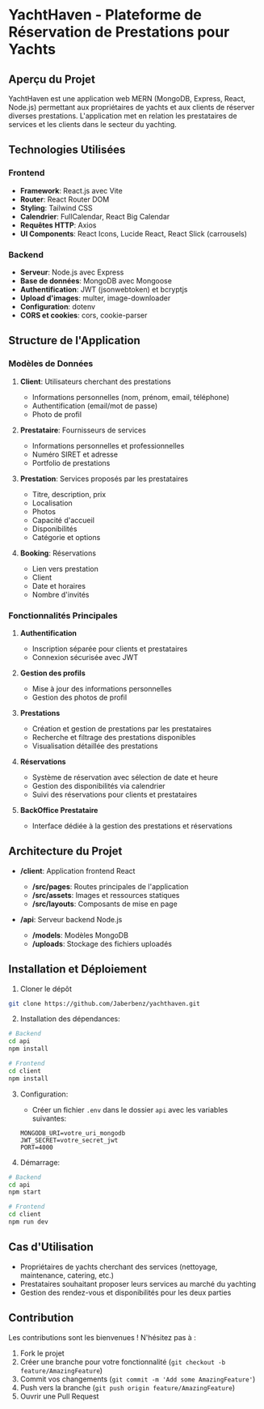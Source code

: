 # YachtHaven - Plateforme de Réservation de Prestations pour Yachts

## Aperçu du Projet

YachtHaven est une application web MERN (MongoDB, Express, React, Node.js) permettant aux propriétaires de yachts et aux clients de réserver diverses prestations. L'application met en relation les prestataires de services et les clients dans le secteur du yachting.

## Technologies Utilisées

### Frontend

- **Framework**: React.js avec Vite
- **Router**: React Router DOM
- **Styling**: Tailwind CSS
- **Calendrier**: FullCalendar, React Big Calendar
- **Requêtes HTTP**: Axios
- **UI Components**: React Icons, Lucide React, React Slick (carrousels)

### Backend

- **Serveur**: Node.js avec Express
- **Base de données**: MongoDB avec Mongoose
- **Authentification**: JWT (jsonwebtoken) et bcryptjs
- **Upload d'images**: multer, image-downloader
- **Configuration**: dotenv
- **CORS et cookies**: cors, cookie-parser

## Structure de l'Application

### Modèles de Données

1. **Client**: Utilisateurs cherchant des prestations

   - Informations personnelles (nom, prénom, email, téléphone)
   - Authentification (email/mot de passe)
   - Photo de profil

2. **Prestataire**: Fournisseurs de services

   - Informations personnelles et professionnelles
   - Numéro SIRET et adresse
   - Portfolio de prestations

3. **Prestation**: Services proposés par les prestataires

   - Titre, description, prix
   - Localisation
   - Photos
   - Capacité d'accueil
   - Disponibilités
   - Catégorie et options

4. **Booking**: Réservations
   - Lien vers prestation
   - Client
   - Date et horaires
   - Nombre d'invités

### Fonctionnalités Principales

1. **Authentification**

   - Inscription séparée pour clients et prestataires
   - Connexion sécurisée avec JWT

2. **Gestion des profils**

   - Mise à jour des informations personnelles
   - Gestion des photos de profil

3. **Prestations**

   - Création et gestion de prestations par les prestataires
   - Recherche et filtrage des prestations disponibles
   - Visualisation détaillée des prestations

4. **Réservations**

   - Système de réservation avec sélection de date et heure
   - Gestion des disponibilités via calendrier
   - Suivi des réservations pour clients et prestataires

5. **BackOffice Prestataire**
   - Interface dédiée à la gestion des prestations et réservations

## Architecture du Projet

- **/client**: Application frontend React

  - **/src/pages**: Routes principales de l'application
  - **/src/assets**: Images et ressources statiques
  - **/src/layouts**: Composants de mise en page

- **/api**: Serveur backend Node.js
  - **/models**: Modèles MongoDB
  - **/uploads**: Stockage des fichiers uploadés

## Installation et Déploiement

1. Cloner le dépôt

```bash
git clone https://github.com/Jaberbenz/yachthaven.git
```

2. Installation des dépendances:

```bash
# Backend
cd api
npm install

# Frontend
cd client
npm install
```

3. Configuration:

   - Créer un fichier `.env` dans le dossier `api` avec les variables suivantes:

   ```
   MONGODB_URI=votre_uri_mongodb
   JWT_SECRET=votre_secret_jwt
   PORT=4000
   ```

4. Démarrage:

```bash
# Backend
cd api
npm start

# Frontend
cd client
npm run dev
```

## Cas d'Utilisation

- Propriétaires de yachts cherchant des services (nettoyage, maintenance, catering, etc.)
- Prestataires souhaitant proposer leurs services au marché du yachting
- Gestion des rendez-vous et disponibilités pour les deux parties

## Contribution

Les contributions sont les bienvenues ! N'hésitez pas à :

1. Fork le projet
2. Créer une branche pour votre fonctionnalité (`git checkout -b feature/AmazingFeature`)
3. Commit vos changements (`git commit -m 'Add some AmazingFeature'`)
4. Push vers la branche (`git push origin feature/AmazingFeature`)
5. Ouvrir une Pull Request
